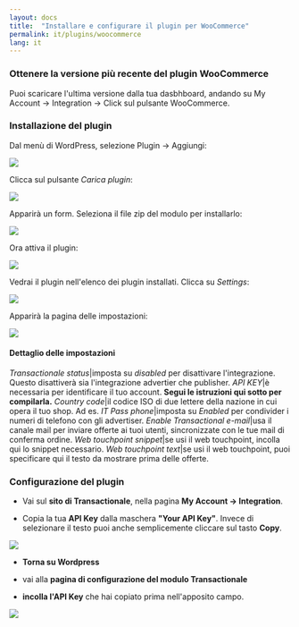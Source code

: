 ```yaml
---
layout: docs
title:  "Installare e configurare il plugin per WooCommerce"
permalink: it/plugins/woocommerce
lang: it
---
```


### Ottenere la versione più recente del plugin WooCommerce

Puoi scaricare l'ultima versione dalla tua dasbhboard, andando su My Account -> Integration -> Click sul pulsante WooCommerce.

### Installazione del plugin

Dal menù di WordPress, selezione Plugin -> Aggiungi:

<div class='img-responsive'><img src="{{ site.url }}/assets/img/woocommerce/modules_menu.png" /></div>

Clicca sul pulsante *Carica plugin*:

<div class='img-responsive'><img src="{{ site.url }}/assets/img/woocommerce/module_upload_btn.png" /></div>

Apparirà un form. Seleziona il file zip del modulo per installarlo:

<div class='img-responsive'><img src="{{ site.url }}/assets/img/woocommerce/module_upload.png" /></div>

Ora attiva il plugin:

<div class='img-responsive'><img src="{{ site.url }}/assets/img/woocommerce/module_activation.png" /></div>

Vedrai il plugin nell'elenco dei plugin installati. Clicca su *Settings*:

<div class='img-responsive'><img src="{{ site.url }}/assets/img/woocommerce/module_entry.png" /></div>

Apparirà la pagina delle impostazioni:

<div class='img-responsive'><img src="{{ site.url }}/assets/img/woocommerce/module_configuration.png" /></div>


#### Dettaglio delle impostazioni

*Transactionale status*|imposta su *disabled* per disattivare l'integrazione. Questo disattiverà sia l'integrazione advertier che publisher.
*API KEY*|è necessaria per identificare il tuo account. **Segui le istruzioni qui sotto per compilarla.**
*Country code*|il codice ISO di due lettere della nazione in cui opera il tuo shop. Ad es. *IT*
*Pass phone*|imposta su *Enabled* per condivider i numeri di telefono con gli advertiser.
*Enable Transactional e-mail*|usa il canale mail per inviare offerte ai tuoi utenti, sincronizzate con le tue mail di conferma ordine.
*Web touchpoint snippet*|se usi il web touchpoint, incolla qui lo snippet necessario.
*Web touchpoint text*|se usi il web touchpoint, puoi specificare qui il testo da mostrare prima delle offerte.



### Configurazione del plugin

- Vai sul **sito di Transactionale**, nella pagina **My Account -> Integration**.

- Copia la tua **API Key** dalla maschera **"Your API Key"**. Invece di selezionare il testo puoi anche semplicemente cliccare sul tasto **Copy**.

<div class='img-responsive'>
  <img src="{{ site.url }}/assets/img/integrate_api_key.png" />
</div>

- **Torna su Wordpress**

- vai alla **pagina di configurazione del modulo Transactionale** 

- **incolla l'API Key** che hai copiato prima nell'apposito campo.

<div class='img-responsive'>
  <img src="{{ site.url }}/assets/img/woocommerce/api_key.png" />
</div>


